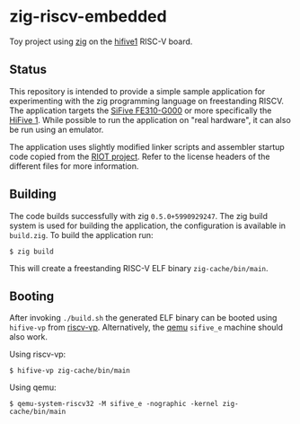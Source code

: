 # zig-riscv-embedded

Toy project using [zig][zig website] on the [hifive1][hifive1 website] RISC-V board.

## Status

This repository is intended to provide a simple sample application for
experimenting with the zig programming language on freestanding RISCV.
The application targets the [SiFive FE310-G000][fe310 manual] or more
specifically the [HiFive 1][hifive1 website]. While possible to run the
application on "real hardware", it can also be run using an emulator.

The application uses slightly modified linker scripts and assembler
startup code copied from the [RIOT project][riot fe310]. Refer to the
license headers of the different files for more information.

## Building

The code builds successfully with zig `0.5.0+5990929247`. The zig build
system is used for building the application, the configuration is
available in `build.zig`. To build the application run:

	$ zig build

This will create a freestanding RISC-V ELF binary `zig-cache/bin/main`.

## Booting

After invoking `./build.sh` the generated ELF binary can be booted using
`hifive-vp` from [riscv-vp][riscv-vp GitHub]. Alternatively, the
[qemu][qemu website] `sifive_e` machine should also work.

Using riscv-vp:

	$ hifive-vp zig-cache/bin/main

Using qemu:

	$ qemu-system-riscv32 -M sifive_e -nographic -kernel zig-cache/bin/main

[zig website]: https://ziglang.org/
[riscv-vp GitHub]: https://github.com/agra-uni-bremen/riscv-vp
[qemu website]: https://www.qemu.org/
[fe310 manual]: https://static.dev.sifive.com/FE310-G000.pdf
[hifive1 website]: https://www.sifive.com/boards/hifive1
[riot fe310]: https://github.com/RIOT-OS/RIOT/tree/master/cpu/fe310
